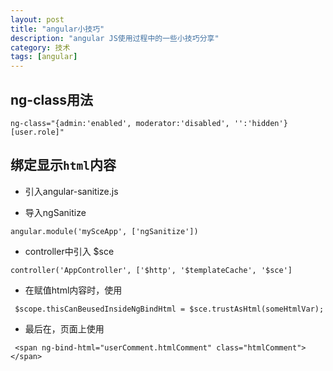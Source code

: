 ```yaml
---
layout: post
title: "angular小技巧"
description: "angular JS使用过程中的一些小技巧分享"
category: 技术
tags: [angular]
---
```


## ng-class用法
```
ng-class="{admin:'enabled', moderator:'disabled', '':'hidden'}[user.role]"
```

## 绑定显示`html`内容
* 引入angular-sanitize.js

* 导入ngSanitize
```
angular.module('mySceApp', ['ngSanitize'])
```

* controller中引入 $sce
```
controller('AppController', ['$http', '$templateCache', '$sce']
```

* 在赋值html内容时，使用
```
 $scope.thisCanBeusedInsideNgBindHtml = $sce.trustAsHtml(someHtmlVar);
```

* 最后在，页面上使用
```
 <span ng-bind-html="userComment.htmlComment" class="htmlComment"></span>
```

